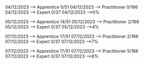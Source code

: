 
04/12/2023 --> Apprentice 0/51
04/12/2023 --> Practitioner 0/166
04/12/2023 --> Expert 0/37
04/12/2023 -->0%

05/12/2023 --> Apprentice 14/51
05/12/2023 --> Practitioner 2/166
05/12/2023 --> Expert 0/37
05/12/2023 -->4%

07/12/2023 --> Apprentice 17/51
07/12/2023 --> Practitioner 2/166
07/12/2023 --> Expert 0/37
07/12/2023 -->7%

07/12/2023 --> Apprentice 17/51
07/12/2023 --> Practitioner 5/166
07/12/2023 --> Expert 0/37
07/12/2023 -->8%



